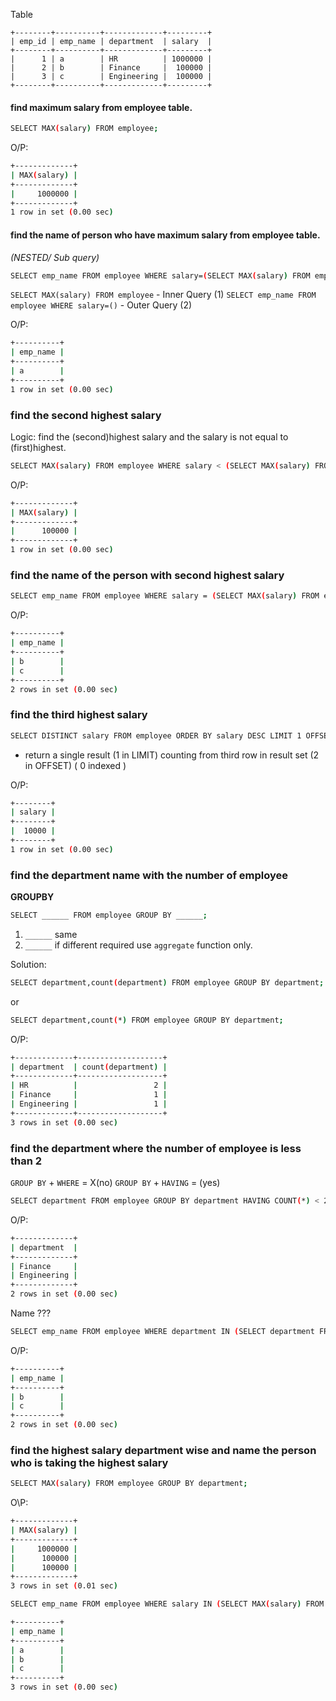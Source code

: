 Table
```
+--------+----------+-------------+---------+
| emp_id | emp_name | department  | salary  |
+--------+----------+-------------+---------+
|      1 | a        | HR          | 1000000 |
|      2 | b        | Finance     |  100000 |
|      3 | c        | Engineering |  100000 |
+--------+----------+-------------+---------+
```
#### find maximum salary from employee table.

```bash
SELECT MAX(salary) FROM employee;
```
O/P: 
```bash
+-------------+
| MAX(salary) |
+-------------+
|     1000000 |
+-------------+
1 row in set (0.00 sec)
```

#### find the name of person who have maximum salary from employee table.
*(NESTED/ Sub query)*

```bash
SELECT emp_name FROM employee WHERE salary=(SELECT MAX(salary) FROM employee);
```
`SELECT MAX(salary) FROM employee` - Inner Query (1)
`SELECT emp_name FROM employee WHERE salary=()` - Outer Query (2)

O/P:

```bash
+----------+
| emp_name |
+----------+
| a        |
+----------+
1 row in set (0.00 sec)
```

### find the second highest salary
Logic: find the (second)highest salary and the salary is not equal to (first)highest. 

```bash
SELECT MAX(salary) FROM employee WHERE salary < (SELECT MAX(salary) FROM employee);
```
O/P:
```bash
+-------------+
| MAX(salary) |
+-------------+
|      100000 |
+-------------+
1 row in set (0.00 sec)
```

### find the name of the person with second highest salary
```bash
SELECT emp_name FROM employee WHERE salary = (SELECT MAX(salary) FROM employee WHERE salary < (SELECT MAX(salary) FROM employee));
```
O/P:

```bash
+----------+
| emp_name |
+----------+
| b        |
| c        |
+----------+
2 rows in set (0.00 sec)
```

### find the third highest salary
```bash
SELECT DISTINCT salary FROM employee ORDER BY salary DESC LIMIT 1 OFFSET 2;
```
- return a single result (1 in LIMIT) counting from third row in result set (2 in OFFSET) ( 0 indexed )

O/P:
```bash
+--------+
| salary |
+--------+
|  10000 |
+--------+
1 row in set (0.00 sec)

```

### find the department name with the number of employee
**GROUPBY**

```bash
SELECT ______ FROM employee GROUP BY ______;
```
1. `______` same
2. `______` if different required use `aggregate` function only.

Solution:
```bash
SELECT department,count(department) FROM employee GROUP BY department;
```
or
```bash
SELECT department,count(*) FROM employee GROUP BY department;
```

O/P:
```bash
+-------------+-------------------+
| department  | count(department) |
+-------------+-------------------+
| HR          |                 2 |
| Finance     |                 1 |
| Engineering |                 1 |
+-------------+-------------------+
3 rows in set (0.00 sec)
```
### find the department where the number of employee is less than 2
`GROUP BY` + `WHERE` =  X(no)
`GROUP BY` + `HAVING` = (yes)

```bash
SELECT department FROM employee GROUP BY department HAVING COUNT(*) < 2;
```
O/P:
```bash
+-------------+
| department  |
+-------------+
| Finance     |
| Engineering |
+-------------+
2 rows in set (0.00 sec)
```

Name ???
```bash
SELECT emp_name FROM employee WHERE department IN (SELECT department FROM employee GROUP BY department HAVING COUNT(*) < 2);
```
O/P:
```bash
+----------+
| emp_name |
+----------+
| b        |
| c        |
+----------+
2 rows in set (0.00 sec)
```

### find the highest salary department wise and name the person who is taking the highest salary

```bash
SELECT MAX(salary) FROM employee GROUP BY department;
```
O\P: 
```bash
+-------------+
| MAX(salary) |
+-------------+
|     1000000 |
|      100000 |
|      100000 |
+-------------+
3 rows in set (0.01 sec)
```

```bash
SELECT emp_name FROM employee WHERE salary IN (SELECT MAX(salary) FROM employee GROUP BY department);
```
```bash
+----------+
| emp_name |
+----------+
| a        |
| b        |
| c        |
+----------+
3 rows in set (0.00 sec)
```
